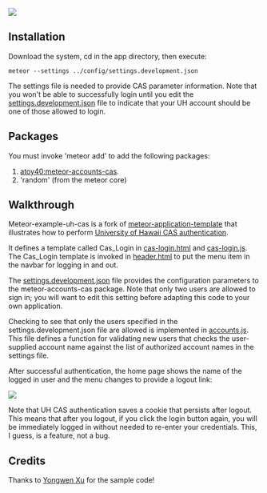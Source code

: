 ![](https://raw.githubusercontent.com/ics-software-engineering/meteor-example-uh-cas/master/doc/home-login.png)

## Installation

Download the system, cd in the app directory, then execute:

```
meteor --settings ../config/settings.development.json
```

The settings file is needed to provide CAS parameter information. Note that you won't be able to successfully login until you edit the [settings.development.json](https://github.com/ics-software-engineering/meteor-example-uh-cas/blob/master/config/settings.development.json) file to indicate that your UH account should be one of those allowed to login.

## Packages

You must invoke 'meteor add' to add the following packages:
 
  1. [atoy40:meteor-accounts-cas](https://github.com/atoy40/meteor-accounts-cas). 
  2. 'random' (from the meteor core)

## Walkthrough

Meteor-example-uh-cas is a fork of [meteor-application-template](http://ics-software-engineering.github.io/meteor-application-template/) that illustrates how to perform [University of Hawaii CAS authentication](https://www.hawaii.edu/bwiki/display/UHIAM/UH+Web+Login+Service+-+CAS+v3).

It defines a template called Cas_Login in [cas-login.html](https://github.com/ics-software-engineering/meteor-example-uh-cas/blob/master/app/imports/ui/layouts/cas-login.html) and [cas-login.js](https://github.com/ics-software-engineering/meteor-example-uh-cas/blob/master/app/imports/ui/layouts/cas-login.js).  
The Cas_Login template is invoked in  [header.html](https://github.com/ics-software-engineering/meteor-example-uh-cas/blob/master/app/imports/ui/layouts/header.html) to put the menu item in the navbar for logging in and out.

The [settings.development.json](https://github.com/ics-software-engineering/meteor-example-uh-cas/blob/master/config/settings.development.json) file provides the configuration parameters to the meteor-accounts-cas package. Note that only two users are allowed to sign in; you will want to edit this setting before adapting this code to your own application. 

Checking to see that only the users specified in the settings.development.json file are allowed is implemented in [accounts.js](https://github.com/ics-software-engineering/meteor-example-uh-cas/blob/master/app/imports/startup/server/accounts.js). This file defines a function for validating new users that checks the user-supplied account name against the list of authorized account names in the settings file.

After successful authentication, the home page shows the name of the logged in user and the menu changes to provide a logout link:

![](https://raw.githubusercontent.com/ics-software-engineering/meteor-example-uh-cas/master/doc/home-logout.png)

Note that UH CAS authentication saves a cookie that persists after logout. This means that after you logout, if you click the login button again, you will be immediately logged in without needed to re-enter your credentials. This, I guess, is a feature, not a bug.

## Credits

Thanks to [Yongwen Xu](https://github.com/yongwen) for the sample code! 



